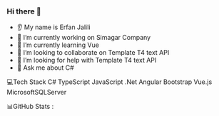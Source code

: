 ### Hi there 👋
* 👂 My name is Erfan Jalili
* 🔭 I’m currently working on Simagar Company
* 🌱 I’m currently learning Vue
* 🤝 I’m looking to collaborate on Template T4 text API
* 🤔 I’m looking for help with Template T4 text API
* 💬 Ask me about C#

💻Tech Stack
C# TypeScript JavaScript .Net Angular Bootstrap Vue.js MicrosoftSQLServer

📊GitHub Stats :



